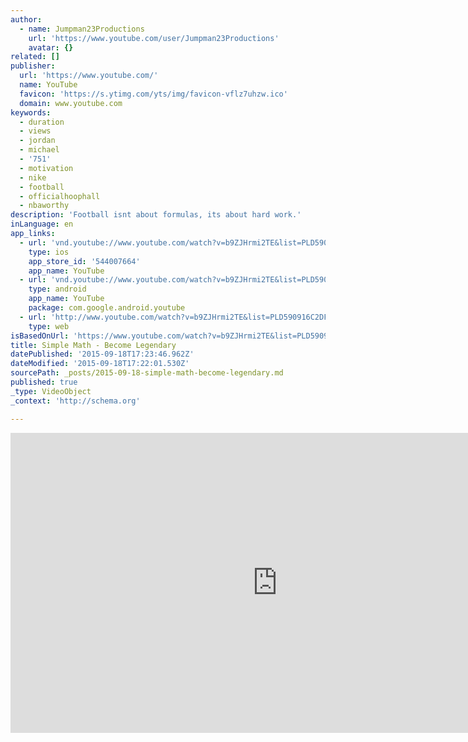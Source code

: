 ```yaml
---
author:
  - name: Jumpman23Productions
    url: 'https://www.youtube.com/user/Jumpman23Productions'
    avatar: {}
related: []
publisher:
  url: 'https://www.youtube.com/'
  name: YouTube
  favicon: 'https://s.ytimg.com/yts/img/favicon-vflz7uhzw.ico'
  domain: www.youtube.com
keywords:
  - duration
  - views
  - jordan
  - michael
  - '751'
  - motivation
  - nike
  - football
  - officialhoophall
  - nbaworthy
description: 'Football isnt about formulas, its about hard work.'
inLanguage: en
app_links:
  - url: 'vnd.youtube://www.youtube.com/watch?v=b9ZJHrmi2TE&list=PLD590916C2DFDFBD9&index=4&feature=applinks'
    type: ios
    app_store_id: '544007664'
    app_name: YouTube
  - url: 'vnd.youtube://www.youtube.com/watch?v=b9ZJHrmi2TE&list=PLD590916C2DFDFBD9&index=4&feature=applinks'
    type: android
    app_name: YouTube
    package: com.google.android.youtube
  - url: 'http://www.youtube.com/watch?v=b9ZJHrmi2TE&list=PLD590916C2DFDFBD9&index=4&feature=applinks'
    type: web
isBasedOnUrl: 'https://www.youtube.com/watch?v=b9ZJHrmi2TE&list=PLD590916C2DFDFBD9&index=4'
title: Simple Math - Become Legendary
datePublished: '2015-09-18T17:23:46.962Z'
dateModified: '2015-09-18T17:22:01.530Z'
sourcePath: _posts/2015-09-18-simple-math-become-legendary.md
published: true
_type: VideoObject
_context: 'http://schema.org'

---
```

<iframe src="https://cdn.embedly.com/widgets/media.html?src=https%3A%2F%2Fwww.youtube.com%2Fembed%2Fvideoseries%3Flist%3DPLD590916C2DFDFBD9&amp;url=https%3A%2F%2Fwww.youtube.com%2Fwatch%3Fv%3Db9ZJHrmi2TE%26list%3DPLD590916C2DFDFBD9%26index%3D4&amp;image=https%3A%2F%2Fi.ytimg.com%2Fvi%2Fb9ZJHrmi2TE%2Fhqdefault.jpg&amp;key=b7d04c9b404c499eba89ee7072e1c4f7&amp;type=text%2Fhtml&amp;schema=youtube" width="854" height="480" scrolling="no" frameborder="0" allowfullscreen="allowfullscreen" style=""></iframe>